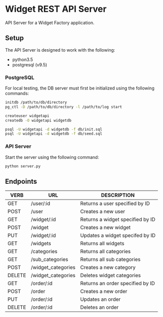 # Widget REST API Server

API Server for a Widget Factory application.

## Setup
The API Server is designed to work with the following:
- python3.5
- postgresql (v9.5)

### PostgreSQL
For local testing, the DB server must first be initialized using the following commands:

```sh
initdb /path/to/db/directory
pg_ctl -D /path/to/db/directory -l /path/to/log start

createuser widgetapi
createdb -O widgetapi widgetdb

psql -U widgetapi -d widgetdb -f db/init.sql
psql -U widgetapi -d widgetdb -f db/seed.sql
```

### API Server
Start the server using the following command:

```sh
python server.py
```


## Endpoints

| VERB | URL | DESCRIPTION |
| --- | --- | --- |
| GET | /user/:id | Returns a user specified by ID |
| POST | /user | Creates a new user |
| GET | /widget/:id | Returns a widget specified by ID |
| POST | /widget | Creates a new widget |
| PUT | /widget/:id | Updates a widget specifed by ID |
| GET | /widgets | Returns all widgets |
| GET | /categories | Returns all categories |
| GET | /sub_categories | Returns all sub categories |
| POST | /widget_categories | Creates a new category |
| DELETE | /widget_categories | Deletes widget categories |
| GET | /order/:id | Returns an order specified by ID |
| POST | /order | Creates a new order |
| PUT | /order/:id | Updates an order |
| DELETE | /order/:id | Deletes an order |
